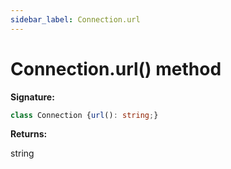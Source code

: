 ```yaml
---
sidebar_label: Connection.url
---
```

# Connection.url() method

**Signature:**

```typescript
class Connection {url(): string;}
```
**Returns:**

string

